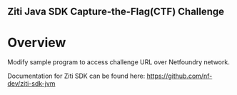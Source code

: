 Ziti Java SDK Capture-the-Flag(CTF) Challenge
------

# Overview
Modify sample program to access challenge URL over Netfoundry network.

Documentation for Ziti SDK can be found here: https://github.com/nf-dev/ziti-sdk-jvm

